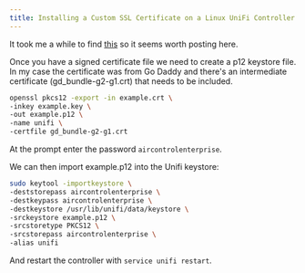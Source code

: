 ```yaml
---
title: Installing a Custom SSL Certificate on a Linux UniFi Controller
---
```


It took me a while to find [this](https://community.ubnt.com/t5/UniFi-Wireless/Your-own-SSL-key-and-cert/m-p/484943#M39260) so it seems worth posting here.

Once you have a signed certificate file we need to create a p12 keystore file. In my case the certificate was from Go Daddy and there's an intermediate certificate (gd_bundle-g2-g1.crt) that needs to be included.

```bash
openssl pkcs12 -export -in example.crt \
-inkey example.key \
-out example.p12 \
-name unifi \
-certfile gd_bundle-g2-g1.crt
```

At the prompt enter the password `aircontrolenterprise`.

We can then import example.p12 into the Unifi keystore:

```bash
sudo keytool -importkeystore \
-deststorepass aircontrolenterprise \
-destkeypass aircontrolenterprise \
-destkeystore /usr/lib/unifi/data/keystore \
-srckeystore example.p12 \
-srcstoretype PKCS12 \
-srcstorepass aircontrolenterprise \
-alias unifi
```

And restart the controller with `service unifi restart`.